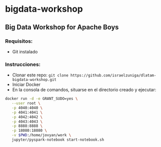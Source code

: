 # bigdata-workshop
## Big Data Workshop for Apache Boys


### Requisitos:

- Git instalado

### Instrucciones:

 - Clonar este repo: `git clone https://github.com/israelzuniga/dlatam-bigdata-workshop.git`
 - Iniciar Docker
 - En la consola de comandos, situarse en el directorio creado y ejecutar:
 ```bash
 docker run -d -e GRANT_SUDO=yes \
    --user root \
    -p 4040:4040 \
    -p 4041:4041 \
    -p 4042:4042 \
    -p 4043:4043 \
    -p 8888:8888 \
    -p 18080:18080 \
    -v $PWD:/home/jovyan/work \
    jupyter/pyspark-notebook start-notebook.sh
 ```
